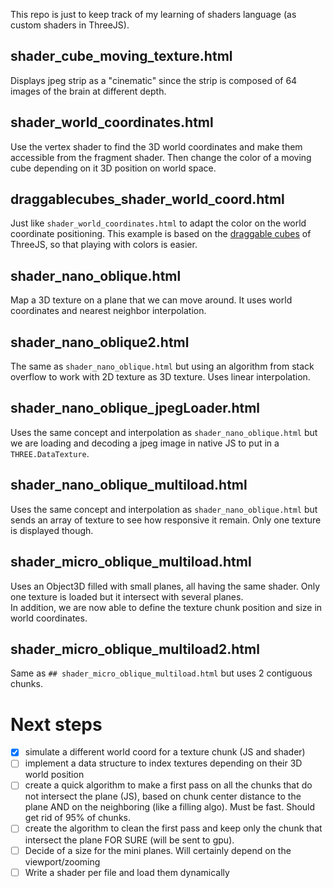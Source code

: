 This repo is just to keep track of my learning of shaders language (as custom shaders in ThreeJS).

## shader_cube_moving_texture.html
Displays jpeg strip as a "cinematic" since the strip is composed of 64 images of the brain at different depth.

## shader_world_coordinates.html
Use the vertex shader to find the 3D world coordinates and make them accessible from the fragment shader. Then change the color of a moving cube depending on it 3D position on world space.

## draggablecubes_shader_world_coord.html
Just like `shader_world_coordinates.html` to adapt the color on the world coordinate positioning. This example is based on the [draggable cubes](https://threejs.org/examples/webgl_interactive_draggablecubes.html) of ThreeJS, so that playing with colors is easier.


## shader_nano_oblique.html
Map a 3D texture on a plane that we can move around. It uses world coordinates and nearest neighbor interpolation.

## shader_nano_oblique2.html
The same as `shader_nano_oblique.html` but using an algorithm from stack overflow to work with 2D texture as 3D texture. Uses linear interpolation.


## shader_nano_oblique_jpegLoader.html
Uses the same concept and interpolation as `shader_nano_oblique.html` but we are loading and decoding a jpeg image in native JS to put in a `THREE.DataTexture`.


## shader_nano_oblique_multiload.html
Uses the same concept and interpolation as `shader_nano_oblique.html` but sends an array of texture to see how responsive it remain. Only one texture is displayed though.

## shader_micro_oblique_multiload.html
Uses an Object3D filled with small planes, all having the same shader. Only one texture is loaded but it intersect with several planes.  
In addition, we are now able to define the texture chunk position and size in world coordinates.

## shader_micro_oblique_multiload2.html
Same as `## shader_micro_oblique_multiload.html` but uses 2 contiguous chunks.

# Next steps
- [x] simulate a different world coord for a texture chunk (JS and shader)
- [ ] implement a data structure to index textures depending on their 3D world position
- [ ] create a quick algorithm to make a first pass on all the chunks that do not intersect the plane (JS), based on chunk center distance to the plane AND on the neighboring (like a filling algo). Must be fast. Should get rid of 95% of chunks.
- [ ] create the algorithm to clean the first pass and keep only the chunk that intersect the plane FOR SURE (will be sent to gpu).
- [ ] Decide of a size for the mini planes. Will certainly depend on the viewport/zooming
- [ ] Write a shader per file and load them dynamically
